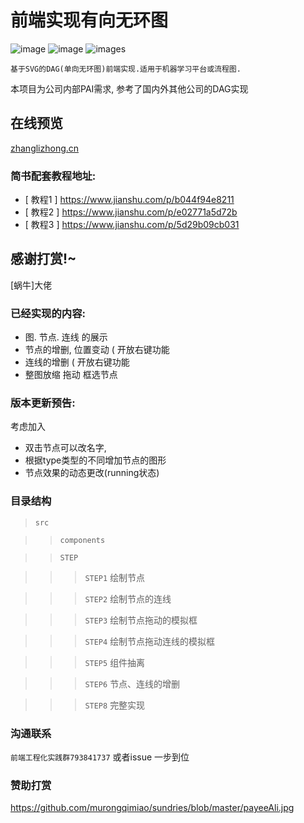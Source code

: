 前端实现有向无环图
===========
![image](https://img.shields.io/github/languages/count/murongqimiao/DAGBoard.svg)
![image](https://img.shields.io/github/languages/top/murongqimiao/DAGBoard.svg)
![images](https://img.shields.io/badge/chrome-72.0.3626.121正式版+-red.svg)



`基于SVG的DAG(单向无环图)前端实现.适用于机器学习平台或流程图.`

本项目为公司内部PAI需求,
参考了国内外其他公司的DAG实现


## 在线预览
[zhanglizhong.cn](zhanglizhong.cn)



###  简书配套教程地址:

* [ 教程1 ]  https://www.jianshu.com/p/b044f94e8211
* [ 教程2 ]  https://www.jianshu.com/p/e02771a5d72b
* [ 教程3 ]  https://www.jianshu.com/p/5d29b09cb031

## 感谢打赏!~
[蜗牛]大佬


### 已经实现的内容:
* 图. 节点. 连线 的展示
* 节点的增删, 位置变动 ( 开放右键功能
* 连线的增删 ( 开放右键功能
* 整图放缩 拖动 框选节点


### 版本更新预告:
考虑加入
* 双击节点可以改名字,
* 根据type类型的不同增加节点的图形
* 节点效果的动态更改(running状态)



### 目录结构


>`src`

>>`components`

>>`STEP`

>>>`STEP1`  绘制节点

>>>`STEP2` 绘制节点的连线

>>>`STEP3`  绘制节点拖动的模拟框

>>>`STEP4`  绘制节点拖动连线的模拟框

>>>`STEP5`  组件抽离

>>>`STEP6`  节点、连线的增删

>>>`STEP8`  完整实现


### 沟通联系
`前端工程化实践群793841737`
或者issue 一步到位

### 赞助打赏
https://github.com/murongqimiao/sundries/blob/master/payeeAli.jpg
